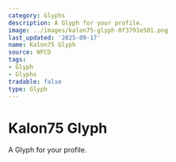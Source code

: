 ```yaml
---
category: Glyphs
description: A Glyph for your profile.
image: ../images/kalon75-glyph-0f3791e501.png
last_updated: '2025-09-17'
name: Kalon75 Glyph
source: WFCD
tags:
- Glyph
- Glyphs
tradable: false
type: Glyph
---
```


# Kalon75 Glyph

A Glyph for your profile.


